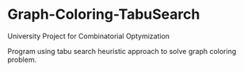 # Graph-Coloring-TabuSearch
University Project for Combinatorial Optymization

Program using tabu search heuristic approach to solve graph coloring problem.
